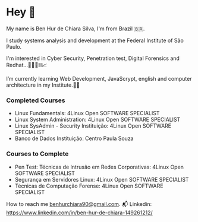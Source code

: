 # Hey 👾

My name is Ben Hur de Chiara Silva, I'm from Brazil 🇧🇷.

I study systems analysis and development at the Federal Institute of São Paulo.

I'm interested in Cyber Security, Penetration test, Digital Forensics and Redhat...👨🏻‍💻⛓📈

I’m currently learning Web Development, JavaScrypt, english and computer architecture in my Institute.👨‍🎓

### Completed Courses
* Linux Fundamentals: 4Linux Open SOFTWARE SPECIALIST 
* Linux System Administration: 4Linux Open SOFTWARE SPECIALIST 
* Linux SysAdmin - Security Instituição: 4Linux Open SOFTWARE SPECIALIST 
* Banco de Dados Instituição: Centro Paula Souza 

### Courses to Complete
* Pen Test: Técnicas de Intrusão em Redes Corporativas: 4Linux Open SOFTWARE SPECIALIST
* Segurança em Servidores Linux: 4Linux Open SOFTWARE SPECIALIST
* Técnicas de Computação Forense: 4Linux Open SOFTWARE SPECIALIST
 
How to reach me  [benhurchiara90@gmail.com](mailto:benhurchiara90@gmail.com). 📬
Linkedin: https://www.linkedin.com/in/ben-hur-de-chiara-149261212/
